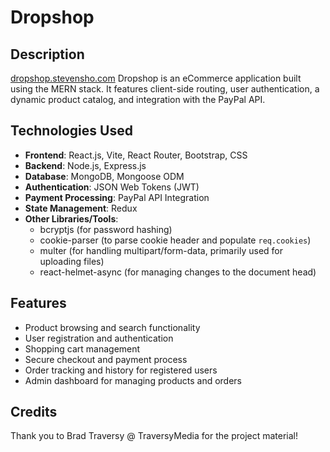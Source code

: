 # Dropshop

## Description

[dropshop.stevensho.com](http://dropshop.stevensho.com)
Dropshop is an eCommerce application built using the MERN stack. It features client-side routing, user authentication, a dynamic product catalog, and integration with the PayPal API.

## Technologies Used

- **Frontend**: React.js, Vite, React Router, Bootstrap, CSS
- **Backend**: Node.js, Express.js
- **Database**: MongoDB, Mongoose ODM
- **Authentication**: JSON Web Tokens (JWT)
- **Payment Processing**: PayPal API Integration
- **State Management**: Redux
- **Other Libraries/Tools**:
  - bcryptjs (for password hashing)
  - cookie-parser (to parse cookie header and populate `req.cookies`)
  - multer (for handling multipart/form-data, primarily used for uploading files)
  - react-helmet-async (for managing changes to the document head)

## Features

- Product browsing and search functionality
- User registration and authentication
- Shopping cart management
- Secure checkout and payment process
- Order tracking and history for registered users
- Admin dashboard for managing products and orders

## Credits

Thank you to Brad Traversy @ TraversyMedia for the project material!

